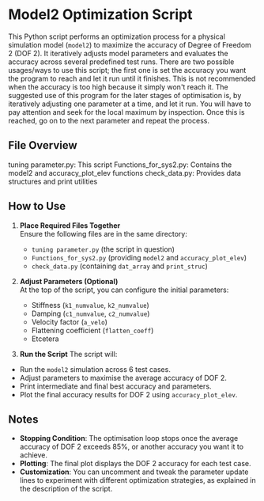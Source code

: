 # Model2 Optimization Script
This Python script performs an optimization process for a physical simulation model (`model2`) to maximize the accuracy of Degree of Freedom 2 (DOF 2). It iteratively adjusts model parameters and evaluates the accuracy across several predefined test runs. There are two possible usages/ways to use this script; the first one is set the accuracy you want the program to reach and let it run until it finishes. This is not recommended when  the accuracy is too high because it simply won't reach it. The suggested use of this program for the later stages of optimisation is, by iteratively adjusting one parameter at a time, and let it run. You will have to pay attention and seek for the local maximum by inspection. Once this is reached, go on to the next parameter and repeat the process. 

## File Overview
tuning parameter.py:          This script
Functions_for_sys2.py:        Contains the model2 and accuracy_plot_elev functions
check_data.py:                Provides data structures and print utilities


## How to Use
1. **Place Required Files Together**  
   Ensure the following files are in the same directory:
   - `tuning parameter.py` (the script in question)
   - `Functions_for_sys2.py` (providing `model2` and `accuracy_plot_elev`)
   - `check_data.py` (containing `dat_array` and `print_struc`)

2. **Adjust Parameters (Optional)**  
   At the top of the script, you can configure the initial parameters:
   - Stiffness (`k1_numvalue`, `k2_numvalue`)
   - Damping (`c1_numvalue`, `c2_numvalue`)
   - Velocity factor (`a_velo`)
   - Flattening coefficient (`flatten_coeff`)
   - Etcetera

3. **Run the Script**
The script will:
- Run the `model2` simulation across 6 test cases.
- Adjust parameters to maximise the average accuracy of DOF 2.
- Print intermediate and final best accuracy and parameters.
- Plot the final accuracy results for DOF 2 using `accuracy_plot_elev`.

##

## Notes
- **Stopping Condition**: The optimisation loop stops once the average accuracy of DOF 2 exceeds 85%, or another accuracy you want it to achieve.
- **Plotting**: The final plot displays the DOF 2 accuracy for each test case.
- **Customization**: You can uncomment and tweak the parameter update lines to experiment with different optimization strategies, as explained in the description of the script.

